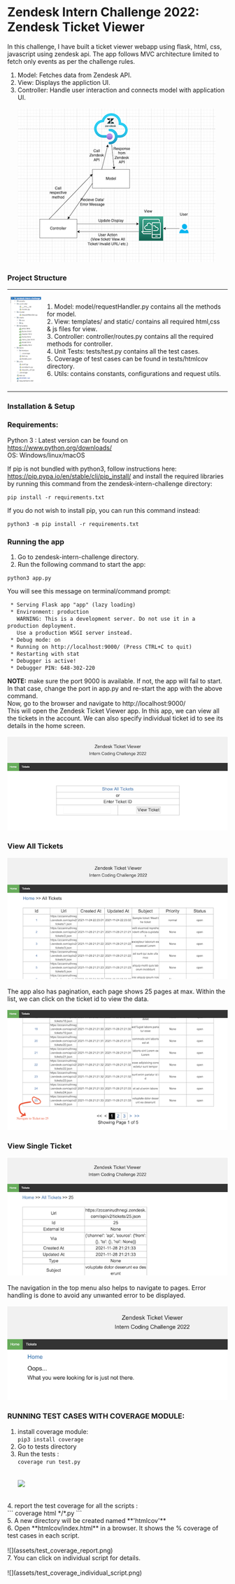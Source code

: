 # Zendesk Intern Challenge 2022: Zendesk Ticket Viewer
In this challenge, I have built a ticket viewer webapp using flask, html, css, javascript using zendesk api.
The app follows MVC architecture limited to fetch only events as per the challenge rules.
1. Model: Fetches data from Zendesk API.
2. View: Displays the appliction UI.
3. Controller: Handle user interaction and connects model with application UI.
<br><br>
![](assets/arch.png) 

### Project Structure
<table>
   <tr> 
      <td>

![](assets/project_structure.png)

</td>
<td>
1. Model: model/requestHandler.py contains all the methods for model.<br>
2. View: templates/ and static/ contains all required html,css & js files for view. <br>
3. Controller:  controller/routes.py contains all the required methods for controller.<br>
4. Unit Tests:  tests/test.py contains all the test cases.<br>
5. Coverage of test cases can be found in tests/htmlcov directory.<br>
6. Utils: contains constants, configurations and request utils.
</td>
</tr>
</table>

### Installation & Setup
### Requirements: 
Python 3 : Latest version can be found on https://www.python.org/downloads/ <br>
OS: Windows/linux/macOS

If pip is not bundled with python3, follow instructions here: https://pip.pypa.io/en/stable/cli/pip_install/
and install the required libraries by running this command from the zendesk-intern-challenge directory:
```
pip install -r requirements.txt 
```
If you do not wish to install pip, you can run this command instead:
```
python3 -m pip install -r requirements.txt 
```
### Running the app
1. Go to zendesk-intern-challenge directory.
2. Run the following command to start the app:
```
python3 app.py
```
You will see this message on terminal/command prompt:
```
 * Serving Flask app "app" (lazy loading)
 * Environment: production
   WARNING: This is a development server. Do not use it in a production deployment.
   Use a production WSGI server instead.
 * Debug mode: on
 * Running on http://localhost:9000/ (Press CTRL+C to quit)
 * Restarting with stat
 * Debugger is active!
 * Debugger PIN: 648-302-220
```
**NOTE:** make sure the port 9000 is available. If not, the app will fail to start. In that case, change the port in app.py and re-start the app with the above command.
<br>
Now, go to the browser and navigate to http://localhost:9000/
<br>
This will open the Zendesk Ticket Viewer app. In this app, we can view all the tickets in the account. We can also specify individual ticket id to see its details in the home screen.
<br><br>
![](assets/home.png)
### View All Tickets
![](assets/all_tickets.png)
<br><br>
The app also has pagination, each page shows 25 pages at max.
Within the list, we can click on the ticket id to view the data.
<br><br>
![](assets/pagination.png)

### View Single Ticket
![](assets/single_ticket.png)
<br><br>
The navigation in the top menu also helps to navigate to pages.
Error handling is done to avoid any unwanted error to be displayed.
<br><br>
![](assets/error.png)

### RUNNING TEST CASES WITH COVERAGE MODULE:
1. install coverage module: <br/>
``` pip3 install coverage ``` <br/>
2. Go to tests directory <br/>
3. Run the tests : <br/>
   ``` coverage run test.py ``` <br/>
<br><br>
![](assets/run_tests.png)
<br>
4. report the test coverage for all the scripts : <br/>
   ``` coverage html */*.py ``` <br/>
5. A new directory will be created named **'htmlcov'**<br/>
6. Open **htmlcov/index.html** in a browser. It shows the % coverage of test cases in each script.
<br><br>
![](assets/test_coverage_report.png)
<br>
7. You can click on individual script for details.
<br><br>
![](assets/test_coverage_individual_script.png)
<br>
